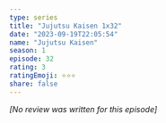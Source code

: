 ```yaml
---
type: series
title: "Jujutsu Kaisen 1x32"
date: "2023-09-19T22:05:54"
name: "Jujutsu Kaisen"
season: 1
episode: 32
rating: 3
ratingEmoji: ⭐️⭐️⭐️
share: false
---
```


*[No review was written for this episode]*
